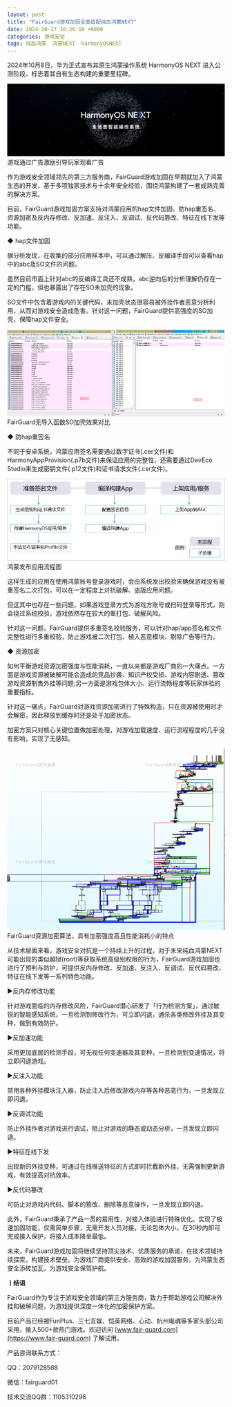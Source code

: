 ```yaml
---
layout: post
title: "FairGuard游戏加固全面适配纯血鸿蒙NEXT"
date: 2024-10-17 16:26:10 +0800
categories: 游戏安全
tags: 纯血鸿蒙  鸿蒙NEXT  harmonyOSNEXT
---
```


2024年10月8日，华为正式宣布其原生鸿蒙操作系统 HarmonyOS NEXT 进入公测阶段，标志着其自有生态构建的重要里程碑。<!-- more -->  

![315_21](/assets/res/202103/鸿蒙公测.jpeg)  
游戏通过广告激励引导玩家观看广告  

作为游戏安全领域领先的第三方服务商，FairGuard游戏加固在早期就加入了鸿蒙生态的开发，基于多项独家技术与十余年安全经验，围绕鸿蒙构建了一套成熟完善的解决方案。  

目前，FairGuard游戏加固方案支持对鸿蒙应用的hap文件加固、防hap重签名、资源加密及反内存修改、反加速、反注入、反调试、反代码篡改、特征在线下发等功能。  

◆ hap文件加固  

据分析发现，在收集的部分应用样本中，可以通过解压、反编译手段可以查看hap中的abc及SO文件的问题。  

虽然目前市面上针对abc的反编译工具还不成熟，abc逆向后的分析理解仍存在一定的门槛，但也暴露出了存在SO未加壳的现象。  

SO文件中包含着游戏内的关键代码，未加壳状态很容易被外挂作者恶意分析利用，从而对游戏安全造成危害。针对这一问题，FairGuard提供高强度的SO加壳，保障hap文件安全。  

![315_21](/assets/res/202103/无导入函数SO加壳.png)  
FairGuard无导入函数SO加壳效果对比  

◆ 防hap重签名  

不同于安卓系统，鸿蒙应用签名需要通过数字证书(.cer文件)和HarmonyAppProvision(.p7b文件)来保证应用的完整性，还需要通过DevEco Studio来生成密钥文件(.p12文件)和证书请求文件(.csr文件)。  

![315_21](/assets/res/202103/鸿蒙签名流程.png)  
鸿蒙发布应用流程图  

这样生成的应用在使用鸿蒙账号登录游戏时，会由系统发出校验来确保游戏没有被重签名二次打包，可以在一定程度上对抗破解、盗版应用问题。  

但这其中也存在一些问题，如果游戏登录方式为游戏方账号或扫码登录等形式，则会绕过系统校验，游戏依然存在较大的重打包、破解风险。  

针对这一问题，FairGuard提供多重签名校验服务，可以针对hap/app签名和文件完整性进行多重校验，防止游戏被二次打包、植入恶意模块、剔除广告等行为。  

◆ 资源加密  

如何平衡游戏资源加密强度与性能消耗，一直以来都是游戏厂商的一大痛点。一方面是游戏资源被破解可能会造成的竞品抄袭、知识产权受损、游戏内容剧透、篡改游戏资源制售外挂等问题;另一方面是游戏包体大小、运行流畅程度等玩家体验的重要指标。  

针对这一痛点，FairGuard对游戏资源加密进行了特殊构造，只在资源被使用时才会解密，因此释放到缓存时还是处于加密状态。  

加密方案只对核心关键位置做加密处理，对游戏加载速度、运行流程程度的几乎没有影响，实现了无感知。  

![315_21](/assets/res/202103/资源加密算法流程.png)  
FairGuard资源加密算法，具有加密强度高且性能消耗小的特点  

从技术层面来看，游戏安全对抗是一个持续上升的过程，对于未来纯血鸿蒙NEXT可能出现的类似越狱(root)等获取系统高级别权限的行为，FairGuard游戏加固也进行了预判与防护，可提供反内存修改、反加速、反注入、反调试、反代码篡改、特征在线下发等一系列特色功能。  

▶反内存修改功能  

针对游戏面临的内存修改风险，FairGuard潜心研发了「行为检测方案」，通过敏锐的智能感知系统，一旦检测到修改行为，可立即闪退，通杀各类修改外挂及其变种，做到有效防护。  

▶反加速功能  

采用更加底层的检测手段，可无视任何变速器及其变种，一旦检测到变速情况，将立即闪退游戏。  

▶反注入功能  

禁用各种外挂模块注入器，防止注入后修改游戏内存等各种恶意行为，一旦发现立即闪退。  

▶反调试功能  

防止外挂作者对游戏进行调试，阻止对游戏的静态或动态分析，一旦发现立即闪退。  

▶特征在线下发  

出现新的外挂变种，可通过在线推送特征的方式即时拦截新外挂，无需强制更新游戏，有效提高对抗效率。  

▶反代码篡改  

可防止对游戏内代码、脚本的篡改、删除等恶意操作，一旦发现立即闪退。  

此外，FairGuard秉承了产品一贯的易用性，对接入体验进行特殊优化。实现了极速加固功能，仅需简单步骤，无需开发人员对接，无论包体大小，在30秒内即可完成接入保护，将接入成本降至最低。  

未来，FairGuard游戏加固将继续坚持顶尖技术、优质服务的承诺，在技术领域持续探索，构建技术壁垒。为游戏厂商提供安全、高效的游戏加固服务，为鸿蒙生态安全添砖加瓦，为游戏安全保驾护航。  


**丨结语**  

FairGuard作为专注于游戏安全领域的第三方服务商，致力于帮助游戏公司解决外挂和破解问题，为游戏提供深度一体化的加密保护方案。  

目前产品已经被FunPlus、三七互娱、恺英网络、心动、杭州电魂等多家头部公司采用，接入500+款热门游戏。欢迎访问 [www.fair-guard.com](https://www.fair-guard.com) 了解试用。    

产品咨询联系方式：  

QQ：2079128588  

微信：fairguard01  

技术交流QQ群：1105310296  